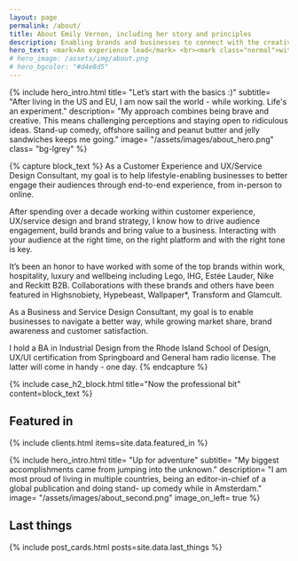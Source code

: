 ```yaml
---
layout: page
permalink: /about/
title: About Emily Vernon, including her story and principles
description: Enabling brands and businesses to connect with the creative class, millennials and Gen Z through captivating guest and customer experiences, IRL.
hero_text: <mark>An experience lead</mark> <br><mark class="normal">with a story spanning</mark> <br><mark>continents & industries</mark>
# hero_image: /assets/img/about.png
# hero_bgcolor: "#d4e8d5"
---
```


{% include hero_intro.html
title= "Let’s start with the basics :)"
subtitle= "After living in the US and EU, I am now sail the world - while working. Life's an experiment."
description= "My approach combines being brave and creative. This means challenging perceptions and staying open to ridiculous ideas. Stand-up comedy, offshore sailing and peanut butter and jelly sandwiches keeps me going."
image= "/assets/images/about_hero.png"
class= "bg-lgrey"
%}

{% capture block_text %}
As a Customer Experience and UX/Service Design Consultant, my goal is to help lifestyle-enabling businesses to better engage their audiences through end-to-end experience, from in-person to online.

After spending over a decade working within customer experience, UX/service design and brand strategy, I know how to drive audience engagement, build brands and bring value to a business. Interacting with your audience at the right time, on the right platform and with the right tone is key.

It’s been an honor to have worked with some of the top brands within work, hospitality, luxury and wellbeing including Lego, IHG, Estée Lauder, Nike and Reckitt B2B. Collaborations with these brands and others have been featured in Highsnobiety, Hypebeast, Wallpaper*, Transform and Glamcult.

As a Business and Service Design Consultant, my goal is to enable businesses to navigate a better way, while growing market share, brand awareness and customer satisfaction.

I hold a BA in Industrial Design from the Rhode Island School of Design, UX/UI certification from Springboard and General ham radio license. The latter will come in handy - one day.
{% endcapture %}

{% include case_h2_block.html 
title="Now the professional bit" 
content=block_text %}

## Featured in

{% include clients.html items=site.data.featured_in %}

{% include hero_intro.html
title= "Up for adventure"
subtitle= "My biggest accomplishments came from jumping into the unknown."
description= "I am most proud of living in multiple countries, being an editor-in-chief of a global publication and doing stand- up comedy while in Amsterdam."
image= "/assets/images/about_second.png"
image_on_left= true
%}

## Last things
{% include post_cards.html posts=site.data.last_things %}
